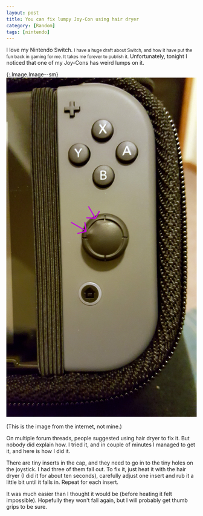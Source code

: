 ```yaml
---
layout: post
title: You can fix lumpy Joy-Con using hair dryer
category: [Random]
tags: [nintendo]
---
```


I love my
<label class="SideNote-trigger">Nintendo Switch</label>.
<small class="SideNote">
I have a huge draft about Switch, and how it have put the fun back in gaming for me. It takes me forever to publish it.
</small>
Unfortunately, tonight I noticed that one of my Joy-Cons has weird lumps on it.

{:.Image.Image--sm}
![Lumpy Nintendo Switch Joy-Con](/public/img/joycon.jpg)

(This is the image from the internet, not mine.)

On multiple forum threads, people suggested using hair dryer to fix it. But nobody did explain how. I tried it, and in couple of minutes I managed to get it, and here is how I did it.

There are tiny inserts in the cap, and they need to go in to the tiny holes on the joystick. I had three of them fall out. To fix it, just heat it with the hair dryer (I did it for about ten seconds), carefully adjust one insert and rub it a little bit until it falls in. Repeat for each insert.

It was much easier than I thought it would be (before heating it felt impossible). Hopefully they won't fall again, but I will probably get thumb grips to be sure.